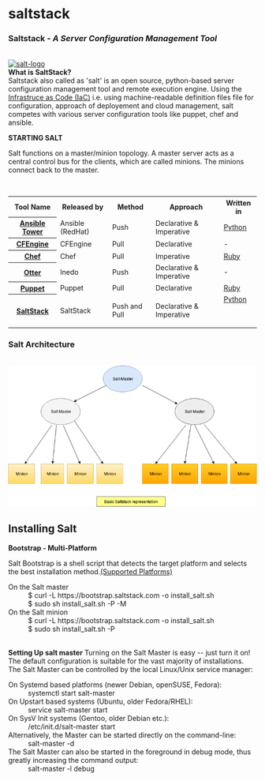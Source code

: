 # saltstack

<h3>Saltstack - <i> A Server Configuration Management Tool</i></h3><br />
<a href='https://docs.saltstack.com/en/latest'><img src='http://saltstack.com/wp-content/uploads/2014/12/saltStack_horizontal_dark_800x251.png' alt='salt-logo' height='40px' width='80px'/></a><br />
<b>What is SaltStack? </b><br />
Saltstack also called as 'salt' is an open source, python-based server configuration management tool and remote execution engine. Using the <a href='https://en.wikipedia.org/wiki/Infrastructure_as_Code'>Infrastruce as Code (IaC)</a> i.e. using machine-readable definition files file for configuration, approach of deployement and cloud management, salt competes with various server configuration tools like puppet, chef and ansible.<br />

<b>STARTING SALT</b>
<p>Salt functions on a master/minion topology. A master server acts as a central control bus for the clients, which are called minions. The minions connect back to the master.</p><br />
<table class="wikitable">
<tr>
<th>Tool Name</th>
<th>Released by</th>
<th>Method</th>
<th>Approach</th>
<th>Written in</th>
</tr>
<tr>
<th><a href="https://en.wikipedia.org/wiki/Ansible_(software)" title="Ansible (software)">Ansible Tower</a></th>
<td>Ansible (RedHat)</td>
<td>Push</td>
<td>Declarative &amp; Imperative</td>
<td><a href="https://en.wikipedia.org/wiki/Python_(programming_language)" title="Python (programming language)">Python</a></td>
</tr>
<tr>
<th><a href="https://en.wikipedia.org/wiki/CFEngine" title="CFEngine">CFEngine</a></th>
<td>CFEngine</td>
<td>Pull</td>
<td>Declarative</td>
<td>-</td>
</tr>
<tr>
<th><a href="https://en.wikipedia.org/wiki/Chef_(software)" title="Chef (software)">Chef</a></th>
<td>Chef</td>
<td>Pull</td>
<td>Imperative</td>
<td><a href="https://en.wikipedia.org/wiki/Ruby" title="Ruby">Ruby</a></td>
</tr>
<tr>
<th><a href="https://en.wikipedia.org/wiki/Otter_(software)" title="Otter (software)">Otter</a></th>
<td>Inedo</td>
<td>Push</td>
<td>Declarative &amp; Imperative</td>
<td>-</td>
</tr>
<tr>
<th><a href="https://en.wikipedia.org/wiki/Puppet_(software)" title="Puppet (software)">Puppet</a></th>
<td>Puppet</td>
<td>Pull</td>
<td>Declarative</td>
<td><a href="https://en.wikipedia.org/wiki/Ruby" title="Ruby">Ruby</a></td>
</tr>
<tr>
<th><a href="https://en.wikipedia.org/wiki/SaltStack" class="mw-redirect" title="SaltStack">SaltStack</a></th>
<td>SaltStack</td>
<td>Push and Pull</td>
<td>Declarative &amp; Imperative</td>
<td><a href="https://en.wikipedia.org/wiki/Python_(programming_language)" title="Python (programming language)">Python</a>
<p><br /></p>
</td>
</tr>
</table>

<h3>Salt Architecture</h3><br />
<img src='https://github.com/shaktigupta200/saltstack/blob/master/saltstack%20workflow.png' alt='salt architecture' />
<br/>
<h2>Installing Salt</h2>
<b>Bootstrap - Multi-Platform</b></br>
<p>Salt Bootstrap is a shell script that detects the target platform and selects the best installation method.<a href='https://docs.saltstack.com/en/latest/topics/tutorials/salt_bootstrap.html#supported-operating-systems' target="_blank">(Supported Platforms)</a>

<dl>
  <dt>On the Salt master</dt>
  <dd>$ curl -L https://bootstrap.saltstack.com -o install_salt.sh</dd>
  <dd>$ sudo sh install_salt.sh -P -M</dd>
  <dt>On the Salt minion</dt>
  <dd>$ curl -L https://bootstrap.saltstack.com -o install_salt.sh</dd>
  <dd>$ sudo sh install_salt.sh -P</dd>
</dl>
</p>
<br />
<b>Setting Up salt master</b>
Turning on the Salt Master is easy -- just turn it on! The default configuration is suitable for the vast majority of installations. The Salt Master can be controlled by the local Linux/Unix service manager:
<dl>
<dt>On Systemd based platforms (newer Debian, openSUSE, Fedora):</dt>
<dd>systemctl start salt-master</dd>
<dt>On Upstart based systems (Ubuntu, older Fedora/RHEL):</dt>
<dd>service salt-master start</dd>
<dt>On SysV Init systems (Gentoo, older Debian etc.):</dt>
<dd>/etc/init.d/salt-master start</dd>
<dt>Alternatively, the Master can be started directly on the command-line:</dt>
<dd>salt-master -d</dd>
<dt>The Salt Master can also be started in the foreground in debug mode, thus greatly increasing the command output:</dt>
<dd>salt-master -l debug</dd>
</dl>

